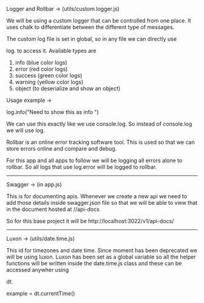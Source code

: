 Logger and Rollbar -> (utils/custom.logger.js)

We will be using a custom logger that can be controlled from one place. It uses chalk to differentiate between the different type of messages.

The custom log file is set in global, so in any file we can directly use

log.<type> to access it. Available types are

1. info (blue color logs)
2. error (red color logs)
3. success (green color logs)
4. warning (yellow color logs)
5. object (to deserialize and show an object)

Usage example ->

log.info("Need to show this as info ")

We can use this exactly like we use console.log. So instead of console.log we will use log.

Rollbar is an online error tracking software tool. This is used so that we can store errors online and compare and debug. 

For this app and all apps to follow we will be logging all errors alone to rollbar. So all logs that use log.error will be logged to rollbar.

---------------------------------------------------------------------------------------------

Swagger -> (in app.js)

This is for documenting apis. 
Whenever we create a new api we need to add those details inside swagger.json file so that we will be able to view that in the document hosted at <base-url>/<version>/api-docs

So for this base project it will be http://localhost:3022/v1/api-docs/


------------------------------------------------------------------------------------------------

Luxon -> (utils/date.time.js)

This id for timezones and date time. Since moment has been deprecated we will be using luxon. Luxon has been set as a global variable so all the helper functions will be written inside the date.time.js class and these can be accessed anywher using

dt.<function name>

example = dt.currentTime()